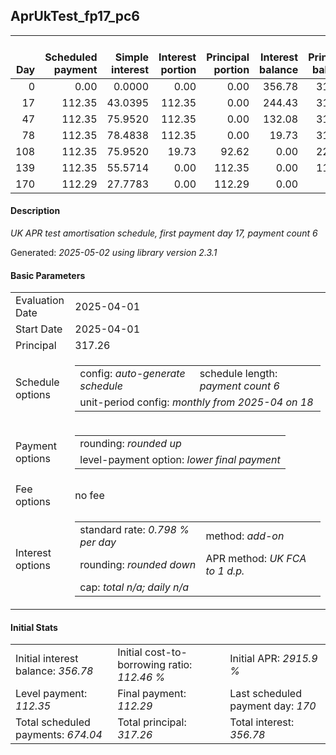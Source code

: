 <h2>AprUkTest_fp17_pc6</h2>
<table>
    <thead style="vertical-align: bottom;">
        <th style="text-align: right;">Day</th>
        <th style="text-align: right;">Scheduled payment</th>
        <th style="text-align: right;">Simple interest</th>
        <th style="text-align: right;">Interest portion</th>
        <th style="text-align: right;">Principal portion</th>
        <th style="text-align: right;">Interest balance</th>
        <th style="text-align: right;">Principal balance</th>
        <th style="text-align: right;">Total simple interest</th>
        <th style="text-align: right;">Total interest</th>
        <th style="text-align: right;">Total principal</th>
    </thead>
    <tr style="text-align: right;">
        <td class="ci00">0</td>
        <td class="ci01" style="white-space: nowrap;">0.00</td>
        <td class="ci02">0.0000</td>
        <td class="ci03">0.00</td>
        <td class="ci04">0.00</td>
        <td class="ci05">356.78</td>
        <td class="ci06">317.26</td>
        <td class="ci07">0.0000</td>
        <td class="ci08">0.00</td>
        <td class="ci09">0.00</td>
    </tr>
    <tr style="text-align: right;">
        <td class="ci00">17</td>
        <td class="ci01" style="white-space: nowrap;">112.35</td>
        <td class="ci02">43.0395</td>
        <td class="ci03">112.35</td>
        <td class="ci04">0.00</td>
        <td class="ci05">244.43</td>
        <td class="ci06">317.26</td>
        <td class="ci07">43.0395</td>
        <td class="ci08">112.35</td>
        <td class="ci09">0.00</td>
    </tr>
    <tr style="text-align: right;">
        <td class="ci00">47</td>
        <td class="ci01" style="white-space: nowrap;">112.35</td>
        <td class="ci02">75.9520</td>
        <td class="ci03">112.35</td>
        <td class="ci04">0.00</td>
        <td class="ci05">132.08</td>
        <td class="ci06">317.26</td>
        <td class="ci07">118.9915</td>
        <td class="ci08">224.70</td>
        <td class="ci09">0.00</td>
    </tr>
    <tr style="text-align: right;">
        <td class="ci00">78</td>
        <td class="ci01" style="white-space: nowrap;">112.35</td>
        <td class="ci02">78.4838</td>
        <td class="ci03">112.35</td>
        <td class="ci04">0.00</td>
        <td class="ci05">19.73</td>
        <td class="ci06">317.26</td>
        <td class="ci07">197.4753</td>
        <td class="ci08">337.05</td>
        <td class="ci09">0.00</td>
    </tr>
    <tr style="text-align: right;">
        <td class="ci00">108</td>
        <td class="ci01" style="white-space: nowrap;">112.35</td>
        <td class="ci02">75.9520</td>
        <td class="ci03">19.73</td>
        <td class="ci04">92.62</td>
        <td class="ci05">0.00</td>
        <td class="ci06">224.64</td>
        <td class="ci07">273.4274</td>
        <td class="ci08">356.78</td>
        <td class="ci09">92.62</td>
    </tr>
    <tr style="text-align: right;">
        <td class="ci00">139</td>
        <td class="ci01" style="white-space: nowrap;">112.35</td>
        <td class="ci02">55.5714</td>
        <td class="ci03">0.00</td>
        <td class="ci04">112.35</td>
        <td class="ci05">0.00</td>
        <td class="ci06">112.29</td>
        <td class="ci07">328.9988</td>
        <td class="ci08">356.78</td>
        <td class="ci09">204.97</td>
    </tr>
    <tr style="text-align: right;">
        <td class="ci00">170</td>
        <td class="ci01" style="white-space: nowrap;">112.29</td>
        <td class="ci02">27.7783</td>
        <td class="ci03">0.00</td>
        <td class="ci04">112.29</td>
        <td class="ci05">0.00</td>
        <td class="ci06">0.00</td>
        <td class="ci07">356.7771</td>
        <td class="ci08">356.78</td>
        <td class="ci09">317.26</td>
    </tr>
</table>
<h4>Description</h4>
<p><i>UK APR test amortisation schedule, first payment day 17, payment count 6</i></p>
<p>Generated: <i>2025-05-02 using library version 2.3.1</i></p>
<h4>Basic Parameters</h4>
<table>
    <tr>
        <td>Evaluation Date</td>
        <td>2025-04-01</td>
    </tr>
    <tr>
        <td>Start Date</td>
        <td>2025-04-01</td>
    </tr>
    <tr>
        <td>Principal</td>
        <td>317.26</td>
    </tr>
    <tr>
        <td>Schedule options</td>
        <td>
            <table>
                <tr>
                    <td>config: <i>auto-generate schedule</i></td>
                    <td>schedule length: <i><i>payment count</i> 6</i></td>
                </tr>
                <tr>
                    <td colspan="2" style="white-space: nowrap;">unit-period config: <i>monthly from 2025-04 on 18</i></td>
                </tr>
            </table>
        </td>
    </tr>
    <tr>
        <td>Payment options</td>
        <td>
            <table>
                <tr>
                    <td>rounding: <i>rounded up</i></td>
                </tr>
                <tr>
                    <td>level-payment option: <i>lower&nbsp;final&nbsp;payment</i></td>
                </tr>
            </table>
        </td>
    </tr>
    <tr>
        <td>Fee options</td>
        <td>no fee
        </td>
    </tr>
    <tr>
        <td>Interest options</td>
        <td>
            <table>
                <tr>
                    <td>standard rate: <i>0.798 % per day</i></td>
                    <td>method: <i>add-on</i></td>
                </tr>
                <tr>
                    <td>rounding: <i>rounded down</i></td>
                    <td>APR method: <i>UK FCA to 1 d.p.</i></td>
                </tr>
                <tr>
                    <td colspan="2">cap: <i>total <i>n/a</i>; daily <i>n/a</i></td>
                </tr>
            </table>
        </td>
    </tr>
</table>
<h4>Initial Stats</h4>
<table>
    <tr>
        <td>Initial interest balance: <i>356.78</i></td>
        <td>Initial cost-to-borrowing ratio: <i>112.46 %</i></td>
        <td>Initial APR: <i>2915.9 %</i></td>
    </tr>
    <tr>
        <td>Level payment: <i>112.35</i></td>
        <td>Final payment: <i>112.29</i></td>
        <td>Last scheduled payment day: <i>170</i></td>
    </tr>
    <tr>
        <td>Total scheduled payments: <i>674.04</i></td>
        <td>Total principal: <i>317.26</i></td>
        <td>Total interest: <i>356.78</i></td>
    </tr>
</table>